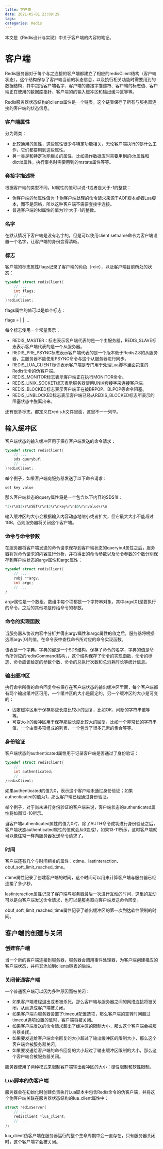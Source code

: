 ```yaml
---
title: 客户端
date: 2021-05-01 23:09:29
tags:
categories: Redis
---
```


本文是《Redis设计与实现》中关于客户端的内容的笔记。
 <!-- more -->

# 客户端

Redis服务器对于每个与之连接的客户端都建立了相应的redisClient结构（客户端状态），这个结构保存了客户端当前的状态信息，以及执行相关功能时需要用到的数据结构，其中包括客户端名字、客户端的套接字描述符、客户端的标志值、客户端正在使用的数据库指针、客户端的的输入缓冲区和输出缓冲区等等。

Redis服务器状态结构的clients属性是一个链表，这个链表保存了所有与服务器连接的客户端的状态信息。

### 客户端属性

分为两类：

- 比较通用的属性，这些属性很少与特定功能相关，无论客户端执行的是什么工作，它们都要用到这些属性。
- 另一类是和特定功能相关的属性，比如操作数据库时需要用到的db属性和dictid属性，执行事务时需要用到的mstate属性等等。

### 套接字描述符

根据客户端的类型不同，fd属性的值可以说-1或者是大于-1的整数：

- 伪客户端的fd属性值为-1:伪客户端处理的命令请求来源于AOF脚本或者Lua脚本，而不是网络，所以这种客户端不需要套接字连接。
- 普通客户端的fd属性的值为1个大于-1的整数。

### 名字

在默认情况下客户端是没有名字的，但是可以使用client setname命令为客户端设置一个名字，让客户端的身份变得清晰。

### 标志

客户端的标志属性flags记录了客户端的角色（role），以及客户端目前所处的状态：

```c
typedef struct redisClient{
	// ...
	int flags;
	// ...
}redisClient;
```

flags属性的值可以是单个标志：

flags = <flags1> | <flags2> | ...

每个标志使用一个常量表示：

- REDIS_MASTER：标志表示客户端代表的是一个主服务器，REDIS_SLAVE标志表示客户端代表的是一个从服务器。
- REDIS_PRE_PSYNC标志表示客户端代表的是一个版本低于Redis2.8的从服务器，主服务器不能使用PSYNC命令与这个从服务器进行同步。
- REDIS_LUA_CLIENT标识表示客户端是专门用于处理Lua脚本里面包含的Redis命令的伪客户端。
- REDIS_MONITOR标志表示客户端正在执行MONITOR命令。
- REDIS_UNIX_SOCKET标志表示服务器使用UNIX套接字来连接客户端。
- REDIS_BLOCKED标志表示客户端正在被BRPOP、BLPOP等命令阻塞。
- REDIS_UNBLOCKED标志表示客户端已经从REDIS_BLOCKED标志所表示的阻塞状态中脱离出来。

还有很多标志，都定义在redis.h文件里面，这里不一一列举。

## 输入缓冲区

客户端状态的输入缓冲区用于保存客户端发送的命令请求：

```c
typedef struct redisClient{
	// ...
	sds querybuf;
	// ...
}redisClient;
```

举个例子，如果客户端向服务器发送了以下命令请求：

```shell
set key value
```

那么客户端状态的query属性将是一个包含以下内容的SDS值：

```c
*3\r\n$3\r\nSET\r\n$3\r\nkey\r\n$5\r\nvalue\r\n
```

输入缓冲区的大小会根据输入内容动态地缩小或者扩大，但它最大大小不能超过1GB，否则服务器将关闭这个客户端。

### 命令与命令参数

在服务器将客户端发送的命令请求保存到客户端状态的querybuf属性之后，服务器将对命令请求的内容进行分析，并将得出的命令参数以及命令参数的个数分别保存到客户端状态的argv属性和argc属性：

```c
typedef struct redisClient{
	// ...
	robj **argv;
	int argc;
	// ...
}
```

argv属性是一个数组，数组中每个项都是一个字符串对象，其中argv[0]是要执行的命令，之后的其他项是传给命令的参数。

### 命令的实现函数

当服务器从协议内容中分析并得出argv属性和argc属性的值之后，服务器将根据选项argv[0]的值，在命令表中查找命令所对应的命令实现函数。

该表是一个字典，字典的键是一个SDS结构，保存了命令的名字，字典的值是命令所对应的redisCommand结构，，这个结构保存了命令的实现函数，命令的标志、命令应该给定的参数个数、命令的总执行次数和总消耗时长等统计信息。

### 输出缓冲区

执行命令所得的命令回复会被保存在客户端状态的输出缓冲区里面，每个客户端都有两个输出缓冲区可用，一个缓冲区的大小是固定的，另一个缓冲区的大小是可变的：

- 固定缓冲区用于保存那些长度比较小的回复，比如OK、间断的字符串值等等。
- 可变大小的缓冲区用于保存那些长度比较大的回复，比如一个非常长的字符串值，一个由很多项组成的列表，一个包含了很多元素的集合等等。

### 身份验证

客户端状态的authenticated属性用于记录客户端是否通过了身份验证：

```c
typedef struct redisClient{
	// ...
	int authenticated;
	// ...
}redisClient;
```

如果authenticated的值为0，表示这个客户端未通过身份验证；如果authenticated的值为1，那么客户端已经通过身份验证。

举个例子，对于尚未进行身份验证的客户端来说，客户端状态的authenticated属性将如图13-10所示。

当客户端authenticated属性的值为0时，除了AUTH命令成功进行身份验证之后，客户端状态authenticated属性的值就会从0变成1，如果13-11所示，这时客户端就可以像往常一样向服务器发送命令请求了。

### 时间

客户端还有几个与时间相关的属性：ctime、lastinteraction、obuf_soft_limit_reached_time。

ctime属性记录了创建客户端的时间，这个时间可以用来计算客户端与服务器已经连接了多少秒。

lastinteraction属性记录了客户端与服务器最后一次进行互动的时间，这里的互动可以是向客户端发送命令请求，也可以是服务器向客户端发送命令回复。

obuf_soft_limit_reached_time属性记录了输出缓冲区的第一次到达软性限制的时间。



## 客户端的创建与关闭

### 创建客户端

当一个新的客户端连接到服务器，服务器会调用事件处理器，为客户端创建相应的客户端状态，并将其添加到clients链表的后端。

### 关闭普通客户端

一个普通客户端可以因为多种原因而被关闭：

- 如果客户端进程退出或者被杀死，那么客户端与服务器之间的网络连接将被关闭，从而造成客户端被关闭。
- 如果客户端向服务器设置了timeout配置选项，那么客户端的空转时间超过timeout选项设置的值时，客户端将被关闭。
- 如果客户端发送的命令请求超出了缓冲区的限制大小，那么这个客户端会被服务器关闭。
- 如果要发送给客户端命令回复的大小超过了输出缓冲区的限制大小，那么这个客户端会被服务器关闭。
- 如果要发送给客户端的命令回复的大小超过了输出缓冲区限制的大小，那么这个客户端会被服务器关闭。

服务器使用了两种模式来限制客户端输出缓冲区的大小：硬性限制和软性限制。

### Lua脚本的伪客户端

服务器会在初始化时创建负责执行Lua脚本中包含Redis命令的伪客户端，并将这个伪客户端关联在服务器状态结构的lua_client属性中：

```c
struct redisServer{
	// ...
	redisClient *lua_client;
	// ...
};
```

lua_client伪客户端在服务器运行的整个生命周期中会一直存在，只有服务器关闭时，这个客户端才会被关闭。